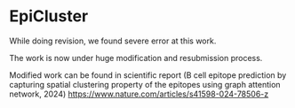 # EpiCluster 

While doing revision, we found severe error at this work.

The work is now under huge modification and resubmission process.

Modified work can be found in scientific report
(B cell epitope prediction by capturing spatial clustering property of the epitopes using graph attention network, 2024)
https://www.nature.com/articles/s41598-024-78506-z






